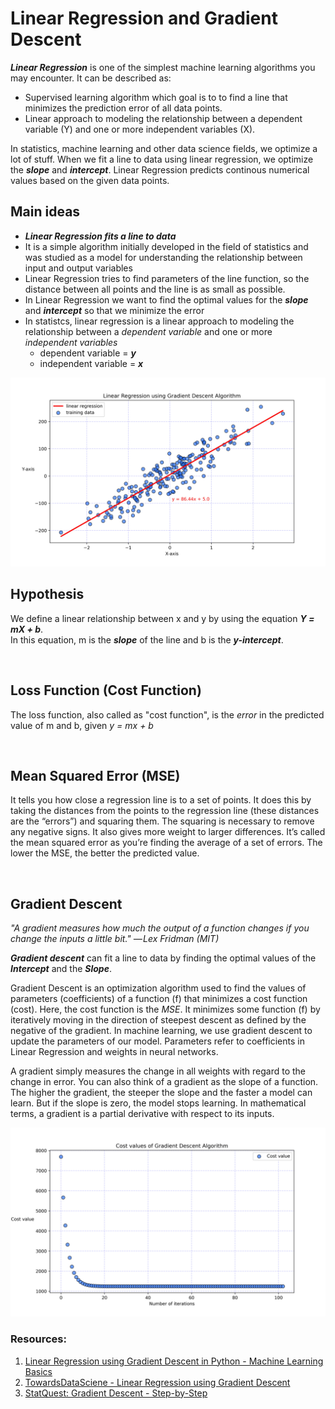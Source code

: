 # Linear Regression and Gradient Descent
_**Linear Regression**_ is one of the simplest machine learning algorithms you may encounter. It can be described as:
- Supervised learning algorithm which goal is to to find a line that minimizes the prediction error of all data points. 
- Linear approach to modeling the relationship between a dependent variable (Y) and one or more independent variables (X).

In statistics, machine learning and other data science fields, we optimize a lot of stuff. When we fit a line to data using linear regression, we optimize the _**slope**_ and _**intercept**_. Linear Regression predicts continous numerical values based on the given data points. 

## Main ideas
- _**Linear Regression fits a line to data**_ 
- It is a simple algorithm initially developed in the field of statistics and was studied as a model for understanding the relationship between input and output variables
- Linear Regression tries to find parameters of the line function, so the distance between all points and the line is as small as possible.
- In Linear Regression we want to find the optimal values for the _**slope**_ and _**intercept**_ so that we minimize the error
- In statistcs, linear regression is a linear approach to modeling the relationship between a _dependent variable_ and one or more _independent variables_
  - dependent variable = _**y**_
  - independent variable = _**x**_

![Linear Regression](./Images/Linear_Regression.jpg)

## Hypothesis
We define a linear relationship between x and y by using the equation _**Y = mX + b**_. <br>In this equation, m is the _**slope**_ of the line and b is the _**y-intercept**_.

<br>

## Loss Function (Cost Function)
The loss function, also called as "cost function", is the _error_ in the predicted value of m and b, given _y = mx + b_

<br>

## Mean Squared Error (MSE)
It tells you how close a regression line is to a set of points. It does this by taking the distances from the points to the regression line (these distances are the “errors”) and squaring them. The squaring is necessary to remove any negative signs. It also gives more weight to larger differences. It’s called the mean squared error as you’re finding the average of a set of errors. The lower the MSE, the better the predicted value.

<br>

## Gradient Descent
_"A gradient measures how much the output of a function changes if you change the inputs a little bit." — Lex Fridman (MIT)_

_**Gradient descent**_ can fit a line to data by finding the optimal values of the _**Intercept**_ and the _**Slope**_. 

Gradient Descent is an optimization algorithm used to find the values of parameters (coefficients) of a function (f) that minimizes a cost function (cost). Here, the cost function is the _MSE_. It minimizes some function (f) by iteratively moving in the direction of steepest descent as defined by the negative of the gradient. In machine learning, we use gradient descent to update the parameters of our model. Parameters refer to coefficients in Linear Regression and weights in neural networks.

A gradient simply measures the change in all weights with regard to the change in error. You can also think of a gradient as the slope of a function. The higher the gradient, the steeper the slope and the faster a model can learn. But if the slope is zero, the model stops learning. In mathematical terms, a gradient is a partial derivative with respect to its inputs.


![Gradient_Descent](./Images/Cost_GradientDescent.jpg)
<br>

### Resources:
1. [Linear Regression using Gradient Descent in Python - Machine Learning Basics](https://www.youtube.com/watch?v=4PHI11lX11I&ab_channel=AdarshMenon)
2. [TowardsDataSciene - Linear Regression using Gradient Descent](https://towardsdatascience.com/linear-regression-using-gradient-descent-97a6c8700931)
3. [StatQuest: Gradient Descent - Step-by-Step](https://www.youtube.com/watch?v=sDv4f4s2SB8&ab_channel=StatQuestwithJoshStarmer)
